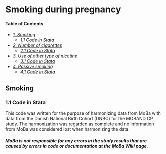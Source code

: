 # Smoking during pregnancy

#### Table of Contents
- _[1. Smoking](#smoking)_
    - _[1.1 Code in Stata](#1.1-code-in-stata)_
- _[2. Number of cigarettes](#number-of-cigarettes)_
    - _[2.1 Code in Stata](#2.1-code-in-stata)_
- _[3. Use of other type of nicotine](#use-of-other-type-of-nicotine)_
    - _[3.1 Code in Stata](#3.1-code-in-stata)_
- _[4. Passive smoking](#passive-smoking)_
    - _[4.1 Code in Stata](#4.1-code-in-stata)_

## Smoking

### 1.1 Code in Stata
This code was written for the purpose of harmonizing data from MoBa with data from the Danish National Birth Cohort (DNBC) for the MOBAND CP study. The harmonization was regarded as complete and no information from MoBa was considered lost when harmonizing the data.

##### MoBa is not responsible for any errors in the study results that are caused by errors in code or documentation at the MoBa Wiki page.

```stata
```

